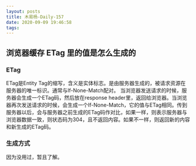 ```yaml
---
layout: posts
title: 木易杨-Daily-157
date: 2020-09-09 19:46:58
tags:
---
```


## 浏览器缓存 ETag 里的值是怎么生成的

### ETag
ETag是Entity Tag的缩写，含义是实体标志。是由服务器生成的，被请求资源在服务器的唯一标识。通常与If-None-Match配对。
当浏览器发送请求的时候，服务器会生成一个ETag码，然后放在response header里，返回给浏览器。当浏览器再次发送请求的时候，会生成一个If-None-Match，它的值与ETag相同。传到服务器以后，会与服务器之前生成的ETag码作对比，如果一样，则表示服务器与浏览器数据一致，则状态码为304，且不返回内容。如果不一样，则返回新的内容和新生成的ETag码。
### 生成方式
因为没用过，暂且了解。